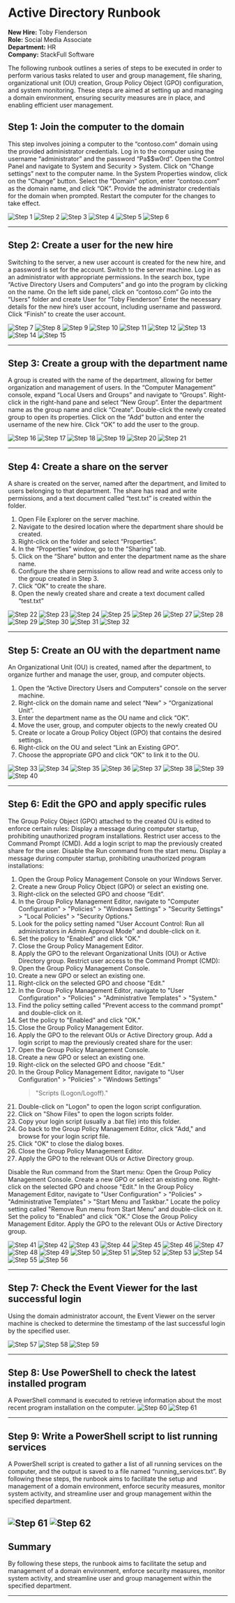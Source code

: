 # Active Directory Runbook

**New Hire:** Toby Flenderson  
**Role:** Social Media Associate  
**Department:** HR  
**Company:** StackFull Software

The following runbook outlines a series of steps to be executed in order to perform various tasks related to user and group management, file sharing, organizational unit (OU) creation, Group Policy Object (GPO) configuration, and system monitoring. These steps are aimed at setting up and managing a domain environment, ensuring security measures are in place, and enabling efficient user management.


## Step 1: Join the computer to the domain

This step involves joining a computer to the “contoso.com” domain using the provided administrator credentials.
Log in to the computer using the username “administrator” and the password “Pa$$w0rd”.
Open the Control Panel and navigate to System and Security > System.
Click on “Change settings” next to the computer name.
In the System Properties window, click on the “Change” button.
Select the “Domain” option, enter “contoso.com” as the domain name, and click “OK”.
Provide the administrator credentials for the domain when prompted.
Restart the computer for the changes to take effect.

![Step 1](https://github.com/eldoktor1/Active-Directory-Runbook/blob/main/Active-Directory-Runbook-Images/image1.png?raw=true)
![Step 2](https://github.com/eldoktor1/Active-Directory-Runbook/blob/main/Active-Directory-Runbook-Images/image2.png?raw=true)
![Step 3](https://github.com/eldoktor1/Active-Directory-Runbook/blob/main/Active-Directory-Runbook-Images/image3.png?raw=true)
![Step 4](https://github.com/eldoktor1/Active-Directory-Runbook/blob/main/Active-Directory-Runbook-Images/image4.png?raw=true)
![Step 5](https://github.com/eldoktor1/Active-Directory-Runbook/blob/main/Active-Directory-Runbook-Images/image5.png?raw=true)
![Step 6](https://github.com/eldoktor1/Active-Directory-Runbook/blob/main/Active-Directory-Runbook-Images/image6.png?raw=true)

---

## Step 2: Create a user for the new hire

Switching to the server, a new user account is created for the new hire, and a password is set for the account.
Switch to the server machine.
Log in as an administrator with appropriate permissions.
In the search box, type “Active Directory Users and Computers” and go into the program by clicking on the name.
On the left side panel, click on “contoso.com”
Go into the “Users” folder and create User for “Toby Flenderson”
Enter the necessary details for the new hire’s user account, including username and password.
Click “Finish” to create the user account.

![Step 7](https://github.com/eldoktor1/Active-Directory-Runbook/blob/main/Active-Directory-Runbook-Images/image7.png?raw=true)
![Step 8](https://github.com/eldoktor1/Active-Directory-Runbook/blob/main/Active-Directory-Runbook-Images/image8.png?raw=true)
![Step 9](https://github.com/eldoktor1/Active-Directory-Runbook/blob/main/Active-Directory-Runbook-Images/image9.png?raw=true)
![Step 10](https://github.com/eldoktor1/Active-Directory-Runbook/blob/main/Active-Directory-Runbook-Images/image10.png?raw=true)
![Step 11](https://github.com/eldoktor1/Active-Directory-Runbook/blob/main/Active-Directory-Runbook-Images/image11.png?raw=true)
![Step 12](https://github.com/eldoktor1/Active-Directory-Runbook/blob/main/Active-Directory-Runbook-Images/image12.png?raw=true)
![Step 13](https://github.com/eldoktor1/Active-Directory-Runbook/blob/main/Active-Directory-Runbook-Images/image13.png?raw=true)
![Step 14](https://github.com/eldoktor1/Active-Directory-Runbook/blob/main/Active-Directory-Runbook-Images/image14.png?raw=true)
![Step 15](https://github.com/eldoktor1/Active-Directory-Runbook/blob/main/Active-Directory-Runbook-Images/image15.png?raw=true)

---

## Step 3: Create a group with the department name

A group is created with the name of the department, allowing for better organization and management of users.
In the “Computer Management” console, expand “Local Users and Groups” and navigate to “Groups”.
Right-click in the right-hand pane and select “New Group”.
Enter the department name as the group name and click “Create”.
Double-click the newly created group to open its properties.
Click on the “Add” button and enter the username of the new hire.
Click “OK” to add the user to the group.

![Step 16](https://github.com/eldoktor1/Active-Directory-Runbook/blob/main/Active-Directory-Runbook-Images/image16.png?raw=true)
![Step 17](https://github.com/eldoktor1/Active-Directory-Runbook/blob/main/Active-Directory-Runbook-Images/image17.png?raw=true)
![Step 18](https://github.com/eldoktor1/Active-Directory-Runbook/blob/main/Active-Directory-Runbook-Images/image18.png?raw=true)
![Step 19](https://github.com/eldoktor1/Active-Directory-Runbook/blob/main/Active-Directory-Runbook-Images/image19.png?raw=true)
![Step 20](https://github.com/eldoktor1/Active-Directory-Runbook/blob/main/Active-Directory-Runbook-Images/image20.png?raw=true)
![Step 21](https://github.com/eldoktor1/Active-Directory-Runbook/blob/main/Active-Directory-Runbook-Images/image21.png?raw=true)

---

## Step 4: Create a share on the server

A share is created on the server, named after the department, and limited to users belonging to that department. The share has read and write permissions, and a text document called “test.txt” is created within the folder.
1. Open File Explorer on the server machine.
2. Navigate to the desired location where the department share should be created.
3. Right-click on the folder and select “Properties”.
4. In the “Properties” window, go to the “Sharing” tab.
5. Click on the “Share” button and enter the department name as the share name.
6. Configure the share permissions to allow read and write access only to the group created in Step 3.
7. Click “OK” to create the share.
8. Open the newly created share and create a text document called “test.txt”

![Step 22](https://github.com/eldoktor1/Active-Directory-Runbook/blob/main/Active-Directory-Runbook-Images/image22.png?raw=true)
![Step 23](https://github.com/eldoktor1/Active-Directory-Runbook/blob/main/Active-Directory-Runbook-Images/image23.png?raw=true)
![Step 24](https://github.com/eldoktor1/Active-Directory-Runbook/blob/main/Active-Directory-Runbook-Images/image24.png?raw=true)
![Step 25](https://github.com/eldoktor1/Active-Directory-Runbook/blob/main/Active-Directory-Runbook-Images/image25.png?raw=true)
![Step 26](https://github.com/eldoktor1/Active-Directory-Runbook/blob/main/Active-Directory-Runbook-Images/image26.png?raw=true)
![Step 27](https://github.com/eldoktor1/Active-Directory-Runbook/blob/main/Active-Directory-Runbook-Images/image27.png?raw=true)
![Step 28](https://github.com/eldoktor1/Active-Directory-Runbook/blob/main/Active-Directory-Runbook-Images/image28.png?raw=true)
![Step 29](https://github.com/eldoktor1/Active-Directory-Runbook/blob/main/Active-Directory-Runbook-Images/image29.png?raw=true)
![Step 30](https://github.com/eldoktor1/Active-Directory-Runbook/blob/main/Active-Directory-Runbook-Images/image30.png?raw=true)
![Step 31](https://github.com/eldoktor1/Active-Directory-Runbook/blob/main/Active-Directory-Runbook-Images/image31.png?raw=true)
![Step 32](https://github.com/eldoktor1/Active-Directory-Runbook/blob/main/Active-Directory-Runbook-Images/image32.png?raw=true)

---

## Step 5: Create an OU with the department name

An Organizational Unit (OU) is created, named after the department, to organize further and manage the user, group, and computer objects.
1. Open the “Active Directory Users and Computers” console on the server machine.
2. Right-click on the domain name and select “New” > “Organizational Unit”.
3. Enter the department name as the OU name and click “OK”.
4. Move the user, group, and computer objects to the newly created OU
5. Create or locate a Group Policy Object (GPO) that contains the desired settings.
6. Right-click on the OU and select “Link an Existing GPO”.
7. Choose the appropriate GPO and click “OK” to link it to the OU.

![Step 33](https://github.com/eldoktor1/Active-Directory-Runbook/blob/main/Active-Directory-Runbook-Images/image33.png?raw=true)
![Step 34](https://github.com/eldoktor1/Active-Directory-Runbook/blob/main/Active-Directory-Runbook-Images/image34.png?raw=true)
![Step 35](https://github.com/eldoktor1/Active-Directory-Runbook/blob/main/Active-Directory-Runbook-Images/image35.png?raw=true)
![Step 36](https://github.com/eldoktor1/Active-Directory-Runbook/blob/main/Active-Directory-Runbook-Images/image36.png?raw=true)
![Step 37](https://github.com/eldoktor1/Active-Directory-Runbook/blob/main/Active-Directory-Runbook-Images/image37.png?raw=true)
![Step 38](https://github.com/eldoktor1/Active-Directory-Runbook/blob/main/Active-Directory-Runbook-Images/image38.png?raw=true)
![Step 39](https://github.com/eldoktor1/Active-Directory-Runbook/blob/main/Active-Directory-Runbook-Images/image39.png?raw=true)
![Step 40](https://github.com/eldoktor1/Active-Directory-Runbook/blob/main/Active-Directory-Runbook-Images/image40.png?raw=true)

---

## Step 6: Edit the GPO and apply specific rules

The Group Policy Object (GPO) attached to the created OU is edited to enforce certain rules:
Display a message during computer startup, prohibiting unauthorized program installations.
Restrict user access to the Command Prompt (CMD).
Add a login script to map the previously created share for the user.
Disable the Run command from the start menu.
Display a message during computer startup, prohibiting unauthorized program installations:
1. Open the Group Policy Management Console on your Windows Server.
2. Create a new Group Policy Object (GPO) or select an existing one.
3. Right-click on the selected GPO and choose “Edit”.
4. In the Group Policy Management Editor, navigate to "Computer Configuration" > "Policies" > "Windows 
    Settings" > "Security Settings" > "Local Policies" > "Security Options."
5. Look for the policy setting named "User Account Control: Run all administrators in Admin Approval Mode" 
    and double-click on it.
6. Set the policy to "Enabled" and click "OK."
7. Close the Group Policy Management Editor.
8. Apply the GPO to the relevant Organizational Units (OU) or Active Directory group.
Restrict user access to the Command Prompt (CMD):
1. Open the Group Policy Management Console.
2. Create a new GPO or select an existing one.
3. Right-click on the selected GPO and choose "Edit."
4. In the Group Policy Management Editor, navigate to "User Configuration" > "Policies" > "Administrative 
    Templates" > "System."
5. Find the policy setting called "Prevent access to the command prompt" and double-click on it.
6. Set the policy to "Enabled" and click "OK."
7. Close the Group Policy Management Editor.
8. Apply the GPO to the relevant OUs or Active Directory group.
Add a login script to map the previously created share for the user:
1. Open the Group Policy Management Console.
2. Create a new GPO or select an existing one.
3. Right-click on the selected GPO and choose "Edit."
4. In the Group Policy Management Editor, navigate to "User Configuration" > "Policies" > "Windows Settings" 
    > "Scripts (Logon/Logoff)."
5. Double-click on "Logon" to open the logon script configuration.
6. Click on "Show Files" to open the logon scripts folder.
7. Copy your login script (usually a .bat file) into this folder.
8. Go back to the Group Policy Management Editor, click "Add," and browse for your login script file.
9. Click "OK" to close the dialog boxes.
10. Close the Group Policy Management Editor.
11. Apply the GPO to the relevant OUs or Active Directory group.

Disable the Run command from the Start menu:
Open the Group Policy Management Console.
Create a new GPO or select an existing one.
Right-click on the selected GPO and choose "Edit."
In the Group Policy Management Editor, navigate to "User Configuration" > "Policies" > "Administrative Templates" > "Start Menu and Taskbar."
Locate the policy setting called "Remove Run menu from Start Menu" and double-click on it.
Set the policy to "Enabled" and click "OK."
Close the Group Policy Management Editor.
Apply the GPO to the relevant OUs or Active Directory group.

![Step 41](https://github.com/eldoktor1/Active-Directory-Runbook/blob/main/Active-Directory-Runbook-Images/image41.png?raw=true)
![Step 42](https://github.com/eldoktor1/Active-Directory-Runbook/blob/main/Active-Directory-Runbook-Images/image42.png?raw=true)
![Step 43](https://github.com/eldoktor1/Active-Directory-Runbook/blob/main/Active-Directory-Runbook-Images/image43.png?raw=true)
![Step 44](https://github.com/eldoktor1/Active-Directory-Runbook/blob/main/Active-Directory-Runbook-Images/image44.png?raw=true)
![Step 45](https://github.com/eldoktor1/Active-Directory-Runbook/blob/main/Active-Directory-Runbook-Images/image45.png?raw=true)
![Step 46](https://github.com/eldoktor1/Active-Directory-Runbook/blob/main/Active-Directory-Runbook-Images/image46.png?raw=true)
![Step 47](https://github.com/eldoktor1/Active-Directory-Runbook/blob/main/Active-Directory-Runbook-Images/image47.png?raw=true)
![Step 48](https://github.com/eldoktor1/Active-Directory-Runbook/blob/main/Active-Directory-Runbook-Images/image48.png?raw=true)
![Step 49](https://github.com/eldoktor1/Active-Directory-Runbook/blob/main/Active-Directory-Runbook-Images/image49.png?raw=true)
![Step 50](https://github.com/eldoktor1/Active-Directory-Runbook/blob/main/Active-Directory-Runbook-Images/image50.png?raw=true)
![Step 51](https://github.com/eldoktor1/Active-Directory-Runbook/blob/main/Active-Directory-Runbook-Images/image51.png?raw=true)
![Step 52](https://github.com/eldoktor1/Active-Directory-Runbook/blob/main/Active-Directory-Runbook-Images/image52.png?raw=true)
![Step 53](https://github.com/eldoktor1/Active-Directory-Runbook/blob/main/Active-Directory-Runbook-Images/image53.png?raw=true)
![Step 54](https://github.com/eldoktor1/Active-Directory-Runbook/blob/main/Active-Directory-Runbook-Images/image54.png?raw=true)
![Step 55](https://github.com/eldoktor1/Active-Directory-Runbook/blob/main/Active-Directory-Runbook-Images/image55.png?raw=true)
![Step 56](https://github.com/eldoktor1/Active-Directory-Runbook/blob/main/Active-Directory-Runbook-Images/image56.png?raw=true)

---

## Step 7: Check the Event Viewer for the last successful login

Using the domain administrator account, the Event Viewer on the server machine is checked to determine the timestamp of the last successful login by the specified user.


![Step 57](https://github.com/eldoktor1/Active-Directory-Runbook/blob/main/Active-Directory-Runbook-Images/image57.png?raw=true)
![Step 58](https://github.com/eldoktor1/Active-Directory-Runbook/blob/main/Active-Directory-Runbook-Images/image58.png?raw=true)
![Step 59](https://github.com/eldoktor1/Active-Directory-Runbook/blob/main/Active-Directory-Runbook-Images/image59.png?raw=true)

---

## Step 8: Use PowerShell to check the latest installed program

A PowerShell command is executed to retrieve information about the most recent program installation on the computer.
![Step 60](https://github.com/eldoktor1/Active-Directory-Runbook/blob/main/Active-Directory-Runbook-Images/image60.png?raw=true)
![Step 61](https://github.com/eldoktor1/Active-Directory-Runbook/blob/main/Active-Directory-Runbook-Images/image61.png?raw=true)

---

## Step 9: Write a PowerShell script to list running services

A PowerShell script is created to gather a list of all running services on the computer, and the output is saved to a file named “running_services.txt”.
By following these steps, the runbook aims to facilitate the setup and management of a domain environment, enforce security measures, monitor system activity, and streamline user and group management within the specified department.

![Step 61](https://github.com/eldoktor1/Active-Directory-Runbook/blob/main/Active-Directory-Runbook-Images/image61.png?raw=true)
![Step 62](https://github.com/eldoktor1/Active-Directory-Runbook/blob/main/Active-Directory-Runbook-Images/image62.png?raw=true)
---

## Summary

By following these steps, the runbook aims to facilitate the setup and management of a domain environment, enforce security measures, monitor system activity, and streamline user and group management within the specified department.

---
